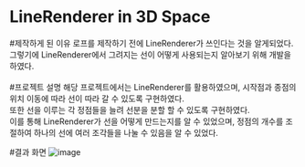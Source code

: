 # LineRenderer in 3D Space
 #제작하게 된 이유
 로프를 제작하기 전에 LineRenderer가 쓰인다는 것을 알게되었다.\
 그렇기에 LineRenderer에서 그려지는 선이 어떻게 사용되는지 알아보기 위해 개발을 하였다.\
 \
 #프로젝트 설명
 해당 프로젝트에서는 LineRenderer를 활용하였으며, 시작점과 종점의 위치 이동에 따라 선이 따라 갈 수 있도록 구현하였다.\
 또한 선을 이루는 각 정점들을 늘려 선분을 분할 할 수 있도록 구현하였다.\
 이를 통해 LineRenderer가 선을 어떻게 만드는지를 알 수 있었으며, 정점의 개수를 조절하여 하나의 선에 여러 조각들을 나눌 수 있음을 알 수 있었다.
 
 
 #결과 화면
![image](https://user-images.githubusercontent.com/56676158/161409254-789d2fdd-7288-4d60-acc0-f4a371b6dae1.png)
